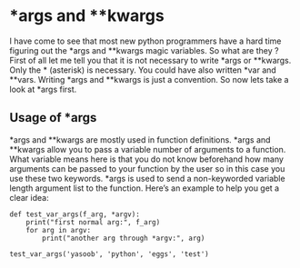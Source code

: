 # *args and **kwargs

I have come to see that most new python programmers have a hard time figuring out the *args and **kwargs magic variables. So what are they ? First of all let me tell you that it is not necessary to write *args or **kwargs. Only the * (asterisk) is necessary. You could have also written *var and **vars. Writing *args and **kwargs is just a convention. So now lets take a look at *args first.

## Usage of *args
*args and **kwargs are mostly used in function definitions. *args and **kwargs allow you to pass a variable number of arguments to a function. What variable means here is that you do not know beforehand how many arguments can be passed to your function by the user so in this case you use these two keywords. *args is used to send a non-keyworded variable length argument list to the function. Here’s an example to help you get a clear idea:

```
def test_var_args(f_arg, *argv):
    print("first normal arg:", f_arg)
    for arg in argv:
        print("another arg through *argv:", arg)

test_var_args('yasoob', 'python', 'eggs', 'test')
```